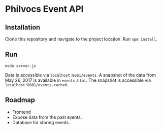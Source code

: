 # Philvocs Event API

## Installation
Clone this repository and navigate to the project location. Run `npm install`.

## Run
`node server.js`

Data is accessible via `localhost:8081/events`.  A snapshot of the data from May 26, 2017 is available in `events.html`.
The snapshot is accessible via `localhost:8081/events-cached.`

## Roadmap
- Frontend
- Expose data from the past events.
- Database for storing events.